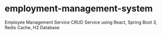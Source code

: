# employment-management-system
Employee Management Service CRUD Service using React, Spring Boot 3, Redis Cache, H2 Database
